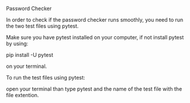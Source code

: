 Password Checker

In order to check if the password checker runs smoothly, 
you need to run the two test files using pytest.

Make sure you have pytest installed on your computer,
if not install pytest by using:

pip install -U pytest

on your terminal.


To run the test files using pytest:

open your terminal
than type pytest and the name of the test file with the file extention.
